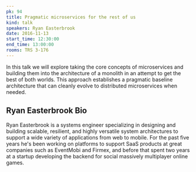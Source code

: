 ```yaml
---
pk: 94
title: Pragmatic microservices for the rest of us
kind: talk
speakers: Ryan Easterbrook
date: 2016-11-13
start_time: 12:30:00
end_time: 13:00:00
rooms: TRS 3-176
---
```


In this talk we will explore taking the core concepts of microservices and building them into the architecture of a monolith in an attempt to get the best of both worlds. This approach establishes a pragmatic baseline architecture that can cleanly evolve to distributed microservices when needed.

## Ryan Easterbrook Bio

Ryan Easterbrook is a systems engineer specializing in designing and building scalable, resilient, and highly versatile system architectures to support a wide variety of applications from web to mobile. For the past five years he's been working on platforms to support SaaS products at great companies such as EventMobi and Firmex, and before that spent two years at a startup developing the backend for social massively multiplayer online games.